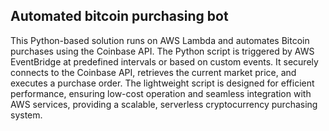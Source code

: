 ## Automated bitcoin purchasing bot

This Python-based solution runs on AWS Lambda and automates Bitcoin purchases using the Coinbase API. The Python script is triggered by AWS EventBridge at predefined intervals or based on custom events. It securely connects to the Coinbase API, retrieves the current market price, and executes a purchase order. The lightweight script is designed for efficient performance, ensuring low-cost operation and seamless integration with AWS services, providing a scalable, serverless cryptocurrency purchasing system.